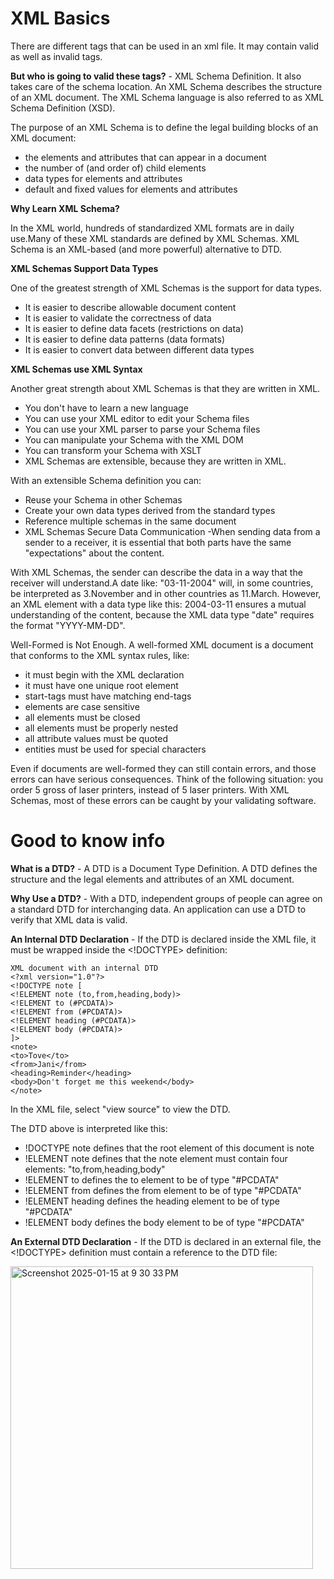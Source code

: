 # **XML Basics**
There are different tags that can be used in an xml file. It may contain valid as well as invalid tags.

**But who is going to valid these tags?** - XML Schema Definition. It also takes care of the schema location. 
An XML Schema describes the structure of an XML document. The XML Schema language is also referred to as XML Schema Definition (XSD).

The purpose of an XML Schema is to define the legal building blocks of an XML document:
  - the elements and attributes that can appear in a document
  - the number of (and order of) child elements
  - data types for elements and attributes
  - default and fixed values for elements and attributes

**Why Learn XML Schema?**

In the XML world, hundreds of standardized XML formats are in daily use.Many of these XML standards are defined by XML Schemas.
XML Schema is an XML-based (and more powerful) alternative to DTD.

**XML Schemas Support Data Types**

One of the greatest strength of XML Schemas is the support for data types.
  - It is easier to describe allowable document content
  - It is easier to validate the correctness of data
  - It is easier to define data facets (restrictions on data)
  - It is easier to define data patterns (data formats)
  - It is easier to convert data between different data types

**XML Schemas use XML Syntax**

Another great strength about XML Schemas is that they are written in XML.
  - You don't have to learn a new language
  - You can use your XML editor to edit your Schema files
  - You can use your XML parser to parse your Schema files
  - You can manipulate your Schema with the XML DOM
  - You can transform your Schema with XSLT
  - XML Schemas are extensible, because they are written in XML.

With an extensible Schema definition you can:
  - Reuse your Schema in other Schemas
  - Create your own data types derived from the standard types
  - Reference multiple schemas in the same document
  - XML Schemas Secure Data Communication
  -When sending data from a sender to a receiver, it is essential that both parts have the same "expectations" about the content.

With XML Schemas, the sender can describe the data in a way that the receiver will understand.A date like: "03-11-2004" will, in some 
countries, be interpreted as 3.November and in other countries as 11.March.
However, an XML element with a data type like this:
<date type="date">2004-03-11</date>
ensures a mutual understanding of the content, because the XML data type "date" requires the format "YYYY-MM-DD".

Well-Formed is Not Enough. A well-formed XML document is a document that conforms to the XML syntax rules, like:
  - it must begin with the XML declaration
  - it must have one unique root element
  - start-tags must have matching end-tags
  - elements are case sensitive
  - all elements must be closed
  - all elements must be properly nested
  - all attribute values must be quoted
  - entities must be used for special characters
    
Even if documents are well-formed they can still contain errors, and those errors can have serious consequences.
Think of the following situation: you order 5 gross of laser printers, instead of 5 laser printers. With XML Schemas, most of these
errors can be caught by your validating software.

# **Good to know info** 

**What is a DTD?** - A DTD is a Document Type Definition. A DTD defines the structure and the legal elements and attributes of an XML
document.

**Why Use a DTD?** - With a DTD, independent groups of people can agree on a standard DTD for interchanging data.
An application can use a DTD to verify that XML data is valid.

**An Internal DTD Declaration** - If the DTD is declared inside the XML file, it must be wrapped inside the <!DOCTYPE> definition:

    XML document with an internal DTD
    <?xml version="1.0"?>
    <!DOCTYPE note [
    <!ELEMENT note (to,from,heading,body)>
    <!ELEMENT to (#PCDATA)>
    <!ELEMENT from (#PCDATA)>
    <!ELEMENT heading (#PCDATA)>
    <!ELEMENT body (#PCDATA)>
    ]>
    <note>
    <to>Tove</to>
    <from>Jani</from>
    <heading>Reminder</heading>
    <body>Don't forget me this weekend</body>
    </note>
    
In the XML file, select "view source" to view the DTD.

The DTD above is interpreted like this:
 - !DOCTYPE note defines that the root element of this document is note
 - !ELEMENT note defines that the note element must contain four elements: "to,from,heading,body"
 - !ELEMENT to defines the to element to be of type "#PCDATA"
 - !ELEMENT from defines the from element to be of type "#PCDATA"
 - !ELEMENT heading defines the heading element to be of type "#PCDATA"
 - !ELEMENT body defines the body element to be of type "#PCDATA"

**An External DTD Declaration** - If the DTD is declared in an external file, the <!DOCTYPE> definition must contain a reference to the 
DTD file:


<img width="484" alt="Screenshot 2025-01-15 at 9 30 33 PM" src="https://github.com/user-attachments/assets/67a058f4-9385-4b73-ad9b-96c67b2bb511" />
